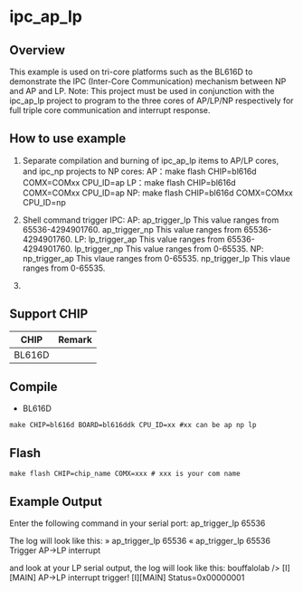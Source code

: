 # ipc_ap_lp

## Overview

This example is used on tri-core platforms such as the BL616D to demonstrate the IPC (Inter-Core Communication) mechanism between NP and AP and LP.
Note: This project must be used in conjunction with the ipc_ap_lp project to program to the three cores of AP/LP/NP respectively for full triple core communication and interrupt response.

## How to use example

1. Separate compilation and burning of ipc_ap_lp items to AP/LP cores, and ipc_np projects to NP cores:
    AP：make flash CHIP=bl616d COMX=COMxx CPU_ID=ap
    LP：make flash CHIP=bl616d COMX=COMxx CPU_ID=ap
    NP: make flash CHIP=bl616d COMX=COMxx CPU_ID=np

2. Shell command trigger IPC:
AP: ap_trigger_lp <value> This value ranges from 65536-4294901760.
    ap_trigger_np <value> This value ranges from 65536-4294901760.
LP: lp_trigger_ap <value> This value ranges from 65536-4294901760.
    lp_trigger_np <value> This value ranges from 0-65535.
NP: np_trigger_ap <value> This vlaue ranges from 0-65535.
    np_trigger_lp <value> This vlaue ranges from 0-65535.

3. 

## Support CHIP

|      CHIP        | Remark |
|:----------------:|:------:|
|BL616D            |        |

## Compile

- BL616D

```
make CHIP=bl616d BOARD=bl616ddk CPU_ID=xx #xx can be ap np lp
```

## Flash

```
make flash CHIP=chip_name COMX=xxx # xxx is your com name
```

## Example Output

Enter the following command in your serial port: ap_trigger_lp 65536

The log will look like this:
» ap_trigger_lp 65536
« ap_trigger_lp 65536
Trigger AP->LP interrupt

and look at your LP serial output, the log will look like this:
bouffalolab />
[I][MAIN] AP->LP interrupt trigger!
[I][MAIN] Status=0x00000001